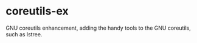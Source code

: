coreutils-ex
============

GNU coreutils enhancement,  adding the handy tools to the GNU coreutils, such as lstree.
